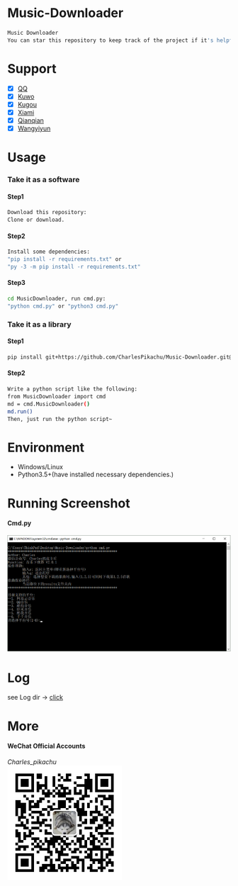 # Music-Downloader
```sh
Music Downloader  
You can star this repository to keep track of the project if it's helpful for you, thank you for your support.
```

# Support
- [x] [QQ](https://y.qq.com/)
- [x] [Kuwo](http://yinyue.kuwo.cn/)
- [x] [Kugou](http://www.kugou.com/)
- [x] [Xiami](https://www.xiami.com/)
- [x] [Qianqian](http://music.taihe.com/)
- [x] [Wangyiyun](https://music.163.com/)

# Usage
### Take it as a software
#### Step1
```sh
Download this repository:
Clone or download.
```
#### Step2
```sh
Install some dependencies:  
"pip install -r requirements.txt" or  
"py -3 -m pip install -r requirements.txt"  
```
#### Step3
```sh
cd MusicDownloader, run cmd.py:  
"python cmd.py" or "python3 cmd.py"
```
### Take it as a library
#### Step1
```sh
pip install git+https://github.com/CharlesPikachu/Music-Downloader.git@master
```
#### Step2
```sh
Write a python script like the following:
from MusicDownloader import cmd
md = cmd.MusicDownloader()
md.run()
Then, just run the python script~
```

# Environment
- Windows/Linux
- Python3.5+(have installed necessary dependencies.)

# Running Screenshot
#### Cmd.py
![img](./Screenshot/cmd.png)

# Log
see Log dir → [click](./Log)

# More
#### WeChat Official Accounts
*Charles_pikachu*  
![img](./Screenshot/pikachu.jpg)
